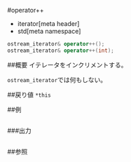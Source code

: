 #operator++
* iterator[meta header]
* std[meta namespace]

```cpp
ostream_iterator& operator++();
ostream_iterator& operator++(int);
```

##概要
イテレータをインクリメントする。

`ostream_iterator`では何もしない。


##戻り値
`*this`


##例
```cpp
```

###出力
```
```

##参照
